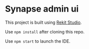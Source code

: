 # Synapse admin ui

This project is built using [Rekit Studio](https://rekit.js.org/).

Use `npm install` after cloning this repo.

Use `npm start` to launch the IDE.
